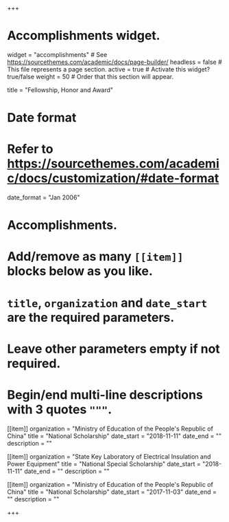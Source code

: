 +++
# Accomplishments widget.
widget = "accomplishments"  # See https://sourcethemes.com/academic/docs/page-builder/
headless = false  # This file represents a page section.
active = true  # Activate this widget? true/false
weight = 50  # Order that this section will appear.

title = "Fellowship, Honor and Award"

# Date format
#   Refer to https://sourcethemes.com/academic/docs/customization/#date-format
date_format = "Jan 2006"

# Accomplishments.
#   Add/remove as many `[[item]]` blocks below as you like.
#   `title`, `organization` and `date_start` are the required parameters.
#   Leave other parameters empty if not required.
#   Begin/end multi-line descriptions with 3 quotes `"""`.

[[item]]
  organization = "Ministry of Education of the People's Republic of China"
  title = "National Scholarship"
  date_start = "2018-11-11"
  date_end = ""
  description = "" 

[[item]]
  organization = "State Key Laboratory of Electrical Insulation and Power Equipment"
  title = "National Special Scholarship"
  date_start = "2018-11-11"
  date_end = ""
  description = "" 

[[item]]
  organization = "Ministry of Education of the People's Republic of China"
  title = "National Scholarship"
  date_start = "2017-11-03"
  date_end = ""
  description = "" 


+++
